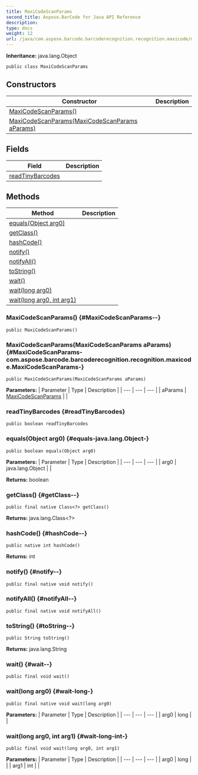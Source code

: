 ```yaml
---
title: MaxiCodeScanParams
second_title: Aspose.BarCode for Java API Reference
description: 
type: docs
weight: 12
url: /java/com.aspose.barcode.barcoderecognition.recognition.maxicode/maxicodescanparams/
---
```

**Inheritance:**
java.lang.Object
```
public class MaxiCodeScanParams
```
## Constructors

| Constructor | Description |
| --- | --- |
| [MaxiCodeScanParams()](#MaxiCodeScanParams--) |  |
| [MaxiCodeScanParams(MaxiCodeScanParams aParams)](#MaxiCodeScanParams-com.aspose.barcode.barcoderecognition.recognition.maxicode.MaxiCodeScanParams-) |  |
## Fields

| Field | Description |
| --- | --- |
| [readTinyBarcodes](#readTinyBarcodes) |  |
## Methods

| Method | Description |
| --- | --- |
| [equals(Object arg0)](#equals-java.lang.Object-) |  |
| [getClass()](#getClass--) |  |
| [hashCode()](#hashCode--) |  |
| [notify()](#notify--) |  |
| [notifyAll()](#notifyAll--) |  |
| [toString()](#toString--) |  |
| [wait()](#wait--) |  |
| [wait(long arg0)](#wait-long-) |  |
| [wait(long arg0, int arg1)](#wait-long-int-) |  |
### MaxiCodeScanParams() {#MaxiCodeScanParams--}
```
public MaxiCodeScanParams()
```


### MaxiCodeScanParams(MaxiCodeScanParams aParams) {#MaxiCodeScanParams-com.aspose.barcode.barcoderecognition.recognition.maxicode.MaxiCodeScanParams-}
```
public MaxiCodeScanParams(MaxiCodeScanParams aParams)
```


**Parameters:**
| Parameter | Type | Description |
| --- | --- | --- |
| aParams | [MaxiCodeScanParams](../../com.aspose.barcode.barcoderecognition.recognition.maxicode/maxicodescanparams) |  |

### readTinyBarcodes {#readTinyBarcodes}
```
public boolean readTinyBarcodes
```


### equals(Object arg0) {#equals-java.lang.Object-}
```
public boolean equals(Object arg0)
```




**Parameters:**
| Parameter | Type | Description |
| --- | --- | --- |
| arg0 | java.lang.Object |  |

**Returns:**
boolean
### getClass() {#getClass--}
```
public final native Class<?> getClass()
```




**Returns:**
java.lang.Class<?>
### hashCode() {#hashCode--}
```
public native int hashCode()
```




**Returns:**
int
### notify() {#notify--}
```
public final native void notify()
```




### notifyAll() {#notifyAll--}
```
public final native void notifyAll()
```




### toString() {#toString--}
```
public String toString()
```




**Returns:**
java.lang.String
### wait() {#wait--}
```
public final void wait()
```




### wait(long arg0) {#wait-long-}
```
public final native void wait(long arg0)
```




**Parameters:**
| Parameter | Type | Description |
| --- | --- | --- |
| arg0 | long |  |

### wait(long arg0, int arg1) {#wait-long-int-}
```
public final void wait(long arg0, int arg1)
```




**Parameters:**
| Parameter | Type | Description |
| --- | --- | --- |
| arg0 | long |  |
| arg1 | int |  |

